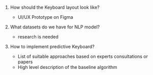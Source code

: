 1. How should the Keyboard layout look like?
     - UI/UX Prototype on Figma
   
2. What datasets do we have for NLP model?
     - research is needed

3. How to implement predictive Keyboard?
     - List of suitable approaches based on experts consultations or papers
     - High level description of the baseline algorithm

